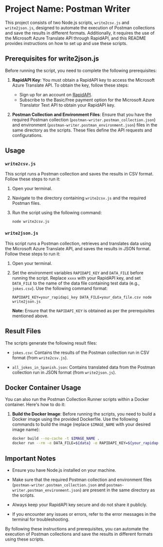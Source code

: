 # Project Name: Postman Writer

This project consists of two Node.js scripts, `write2csv.js` and `write2json.js`, designed to automate the execution of Postman collections and save the results in different formats. Additionally, it requires the use of the Microsoft Azure Translate API through RapidAPI, and this README provides instructions on how to set up and use these scripts.

## Prerequisites for write2json.js

Before running the script, you need to complete the following prerequisites:

1. **RapidAPI Key**: You must obtain a RapidAPI key to access the Microsoft Azure Translate API. To obtain the key, follow these steps:
   - Sign up for an account on [RapidAPI](https://rapidapi.com/microsoft-azure-org-microsoft-cognitive-services/api/microsoft-translator-text).
   - Subscribe to the Basic/free payment option for the Microsoft Azure Translator Text API to obtain your RapidAPI key.

2. **Postman Collection and Environment Files**: Ensure that you have the required Postman collection (`postman-writer.postman_collection.json`) and environment (`postman-writer.postman_environment.json`) files in the same directory as the scripts. These files define the API requests and configurations.

## Usage

### `write2csv.js`

This script runs a Postman collection and saves the results in CSV format. Follow these steps to run it:

1. Open your terminal.

2. Navigate to the directory containing `write2csv.js` and the required Postman files.

3. Run the script using the following command:
   ```
   node write2csv.js
   ```

### `write2json.js`

This script runs a Postman collection, retrieves and translates data using the Microsoft Azure Translate API, and saves the results in JSON format. Follow these steps to run it:

1. Open your terminal.

2. Set the environment variables `RAPIDAPI_KEY` and `DATA_FILE` before running the script. Replace `xxxx` with your RapidAPI key, and set `DATA_FILE` to the name of the data file containing test data (e.g., `jokes.csv`). Use the following command format:
   ```
   RAPIDAPI_KEY=your_rapidapi_key DATA_FILE=your_data_file.csv node write2json.js
   ```

   **Note:** Ensure that the `RAPIDAPI_KEY` is obtained as per the prerequisites mentioned above.

## Result Files

The scripts generate the following result files:

- `jokes.csv`: Contains the results of the Postman collection run in CSV format (from `write2csv.js`).

- `all_jokes_in_Spanish.json`: Contains translated data from the Postman collection run in JSON format (from `write2json.js`).

## Docker Container Usage

You can also run the Postman Collection Runner scripts within a Docker container. Here's how to do it:

1. **Build the Docker Image**: Before running the scripts, you need to build a Docker image using the provided Dockerfile. Use the following commands to build the image (replace `$IMAGE_NAME` with your desired image name):

   ```bash
   docker build --no-cache -t $IMAGE_NAME .
   docker run --rm -e DATA_FILE=${data} -e RAPIDAPI_KEY=${your_rapidapi_key} -v "$(pwd):/app" ${IMAGE_NAME}
   ```

## Important Notes

- Ensure you have Node.js installed on your machine.

- Make sure that the required Postman collection and environment files (`postman-writer.postman_collection.json` and `postman-writer.postman_environment.json`) are present in the same directory as the scripts.

- Always keep your RapidAPI key secure and do not share it publicly.

- If you encounter any issues or errors, refer to the error messages in the terminal for troubleshooting.

By following these instructions and prerequisites, you can automate the execution of Postman collections and save the results in different formats using these scripts.